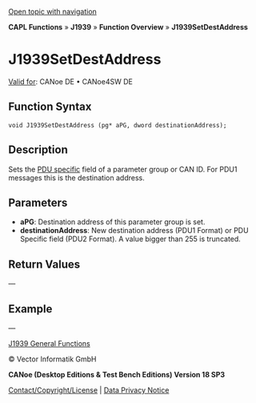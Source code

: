 [Open topic with navigation](../../../../../CANoeDEFamily.htm#Topics/CAPLFunctions/J1939/Functions/CAPLfunctionJ1939SetDestAddress.md)

**CAPL Functions** » **J1939** » **Function Overview** » **J1939SetDestAddress**

# J1939SetDestAddress

[Valid for](../../../Shared/FeatureAvailability.md): CANoe DE • CANoe4SW DE

## Function Syntax

```plaintext
void J1939SetDestAddress (pg* aPG, dword destinationAddress);
```

## Description

Sets the [PDU specific](../../../CANoeCANalyzer/J1939/j1939basics/j1939PGandPGN.md) field of a parameter group or CAN ID. For PDU1 messages this is the destination address.

## Parameters

- **aPG**: Destination address of this parameter group is set.
- **destinationAddress**: New destination address (PDU1 Format) or PDU Specific field (PDU2 Format). A value bigger than 255 is truncated.

## Return Values

—

## Example

—

[J1939 General Functions](../CAPLfunctionsJ1939Overview.md#General)

© Vector Informatik GmbH

**CANoe (Desktop Editions & Test Bench Editions) Version 18 SP3**

[Contact/Copyright/License](../../../Shared/ContactCopyrightLicense.md) | [Data Privacy Notice](https://www.vector.com/int/en/company/get-info/privacy-policy/)